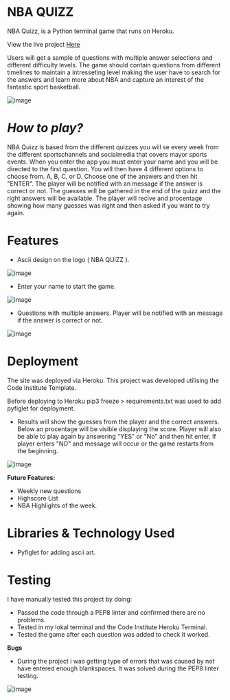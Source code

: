 # **NBA QUIZZ**

NBA Quizz, is a Python terminal game that runs on Heroku.

View the live project [Here](https://nbaquizz.herokuapp.com)

Users will get a sample of questions with multiple answer selections and different difficulty levels. The game should contain questions from different timelines to maintain a intresseting level making the user have to search for the answers and learn more about NBA and capture an interest of the fantastic sport basketball.

![image](https://user-images.githubusercontent.com/100356636/179196042-9378f584-9e41-4667-bef4-b0798d8e554d.png)

# *How to play?*

NBA Quizz is based from the different quizzes you will se every week from the different sportschannels and socialmedia that covers mayor sports events.
When you enter the app you must enter your name and you will be directed to the first question. You will then have 4 different options to choose from. A, B, C, or D.
Choose one of the answers and then hit "ENTER". The player will be notified with an message if the answer is correct or not.
The guesses will be gathered in the end of the quizz and the right answers will be available. The player will recive and procentage showing how many guesses was right and then asked if you want to try again. 

# **Features**

* Ascii design on the logo ( NBA QUIZZ ).

![image](https://user-images.githubusercontent.com/100356636/179201570-ea226adf-08ab-4c36-8d97-d8a5e6cd22e3.png)

* Enter your name to start the game.

![image](https://user-images.githubusercontent.com/100356636/179202722-750f3210-3c59-4b97-9127-df6585c5b326.png)

* Questions with multiple answers. Player will be notified with an message if the answer is correct or not.

![image](https://user-images.githubusercontent.com/100356636/179208078-cc31b025-306e-455f-aca1-31253ebf6a68.png)

# **Deployment**

The site was deployed via Heroku.
This project was developed utilising the Code Institute Template. 

Before deploying to Heroku pip3 freeze > requirements.txt was used to add pyfiglet for deployment.

* Results will show the guesses from the player and the correct answers. Below an procentage will be visible displaying the score. Player will also be able to play again by answering "YES" or "No" and then hit enter. If player enters "NO" and message will occur or the game restarts from the beginning.

![image](https://user-images.githubusercontent.com/100356636/179210332-38ce30c7-5920-49c7-8077-3e5ff9f36bb3.png)

**Future Features:**
* Weekly new questions
* Highscore List
* NBA Highlights of the week.

# **Libraries & Technology Used**

* Pyfiglet for adding ascii art.


# **Testing**

I have manually tested this project by doing:

* Passed the code through a PEP8 linter and confirmed there are no problems.
* Tested in my lokal terminal and the Code Institute Heroku Terminal.
* Tested the game after each question was added to check it worked.

**Bugs**

* During the project i was getting type of errors that was caused by not have entered enough blankspaces. It was solved during the PEP8 linter testing.

![image](https://user-images.githubusercontent.com/100356636/179350205-58a01b94-3ffe-4700-ba32-661d67e3bc72.png)

